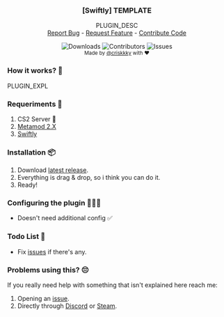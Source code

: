  <h3 align="center">[Swiftly] TEMPLATE</h3>

  <p align="center">
    PLUGIN_DESC
    <br/>
    <a href="https://github.com/criskkky/sw-template/issues">Report Bug</a>
    -
    <a href="https://github.com/criskkky/sw-template/issues">Request Feature</a>
    -
    <a href="https://github.com/criskkky/sw-template/pulls">Contribute Code</a>
  </p>
</p>
  <p align="center">
  <img alt="Downloads" src="https://img.shields.io/github/downloads/criskkky/sw-template/total?style=for-the-badge&color=cyan">
  <img alt="Contributors" src="https://img.shields.io/github/contributors/criskkky/sw-template?color=cyan&style=for-the-badge">
  <img alt="Issues" src="https://img.shields.io/github/issues/criskkky/sw-template?style=for-the-badge&color=cyan">
<br>
<sub>Made by <a href="https://github.com/criskkky" target="_blank">@criskkky</a> with ❤️</sub> 
  </p>

### How it works? 🤨
PLUGIN_EXPL

### Requeriments 📄
1. CS2 Server 🤡
2. [Metamod 2.X](https://www.sourcemm.net/downloads.php/?branch=master)
3. [Swiftly](https://github.com/swiftly-solution/swiftly/releases/latest)

### Installation 📦
1. Download [latest release](https://github.com/criskkky/sw-template/releases/latest).
2. Everything is drag & drop, so i think you can do it.
3. Ready!

### Configuring the plugin 👨🏻‍💻
- Doesn't need additional config ✅

### Todo List 🎯
- Fix [issues](https://github.com/criskkky/sw-template/issues) if there's any.

### Problems using this? 😔
If you really need help with something that isn't explained here reach me:
1. Opening an [issue](https://github.com/criskkky/sw-template/issues).
2. Directly through [Discord](<https://discord.com/users/404372759028957231>) or [Steam](<https://steamcommunity.com/profiles/76561197971142357>).
